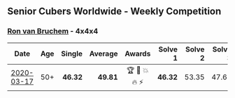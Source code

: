 ## Senior Cubers Worldwide - Weekly Competition
### [Ron van Bruchem](../ron_van_bruchem.md) - 4x4x4

| Date | Age | Single | Average | Awards | Solve 1 | Solve 2 | Solve 3 | Solve 4 | Solve 5 | Video |
| :--: | :--: | --: | --: | :--: | --: | --: | --: | --: | --: | :-- |
| [2020-03-17](../../results/444/2020-03-17.md) | 50+ | **46.32** | **49.81** | 🏆 🥇 💥 🔥 ⚡ | **46.32** | 53.35 | 47.61 | 48.47 | 1:02.85 | [Link](https://www.facebook.com/events/211732526904866/permalink/216281769783275/) |


<!-- Global site tag (gtag.js) - Google Analytics -->
<script async src="https://www.googletagmanager.com/gtag/js?id=UA-86348435-3"></script>
<script>window.dataLayer = window.dataLayer || []; function gtag() {dataLayer.push(arguments);} gtag('js', new Date()); gtag('config', 'UA-86348435-3');</script>
